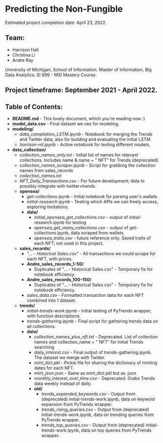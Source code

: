 # Predicting the Non-Fungible

Estimated project completion date: April 23, 2022.

## Team:
- Harrison Hall
- Christina Li
- Andre Ray

University of Michigan, School of Information.
Master of Information, Big Data Analytics.
SI 699 - MSI Mastery Course.

**Project timeframe**: September 2021 - April 2022.
---

## Table of Contents:
- **README.md** - This lovely document, which you're reading now :)
- **model_data.csv** - Final dataset we use for modeling.
- **modeling/**
	- <i>data_compilation_LSTM.ipynb</i> - Notebook for merging the Trends and Twitter data, also for building and evaluating the initial LSTM.
	- <i>harrison-ml.ipynb</i> - Active notebook for testing different models.
- **data_collection/**
	- <i>collection_names_only.txt</i> - Initial list of names for relevant collections. Includes name & name + " NFT" for Trends (deprecated)
	- <i>collection_names_scraper.ipynb</i> - Script for grabbing the collection names from sales_records
	- <i>collection_names.txt</i>
	- <i>NFT_Daily_Transactions.csv</i> - For future development; data to possibly integrate with twitter+trends.
	- **opensea/**
		- <i>get-collections.ipynb</i> - Initial notebook for parsing user's wallets.
		- <i>initial-research.ipynb</i> - Testing which APIs we can freely access, exploring limitations.
		- **data/**
			- <i>initial_opensea_get_collections.csv</i> - output of initial-research.ipynb for testing
			- <i>opensea_get_many_collections.csv</i> - output of get-collections.ipynb, data scraped from wallets.
			- <i>opensea_traits.csv</i> - future reference only. Saved traits of each NFT; not used in this project.
	- **sales_records/**
		- <i>"... - Historical Sales.csv"</i> - All transactions we could scrape for each NFT, with prices.
		- **Andre_sales_records_1-50/**
			- Duplicates of "... - Historical Sales.csv" - Temporary fix for notebook efficiency.
		- **Andre_sales_records_100-150/**
			- Duplicates of "... - Historical Sales.csv" - Temporary fix for notebook efficiency.
		- <i>sales_data.csv</i> - Formatted transaction data for each NFT combined into 1 dataset.
	- **trends/**
		- <i>initial-trends-work.ipynb</i> - Initial testing of PyTrends wrapper, with function descriptions.
		- <i>trends-gathering.ipynb</i> - Final script for gathering trends data on all collections.
		- **data/**
			- <i>collection_names_plus_nft.txt</i> - Deprecated. List of collection names and collection_name + " NFT" for initial Trends searching
			- <i>daily_interest.csv</i> - Final output of trends-gathering.ipynb. The dataset we merge with Twitter.
			- <i>mint_dict.pkl</i> - Pickle file for sharing the dictionary of minting dates for each NFT.
			- <i>mint_json.json</i> - Same as mint_dict.pkl but as .json
			- <i>monthly_interest_over_time.csv</i> - Deprecated. Grabs Trends data weekly instead of daily.
			- **old/**
				- <i>trends_expanded_keywords.csv</i> - Output from (deprecated) initial-trends-work.ipynb, data on keyword expansion from PyTrends wrapper.
				- <i>trends_rising_queries.csv</i> - Output from (deprecated) initial-trends-work.ipynb, data on trending queries from PyTrends wrapper.
				- <i>trends_top_queries.csv</i> - Output from (deprecated) initial-trends-work.ipynb, data on top queries from PyTrends wrapper.
